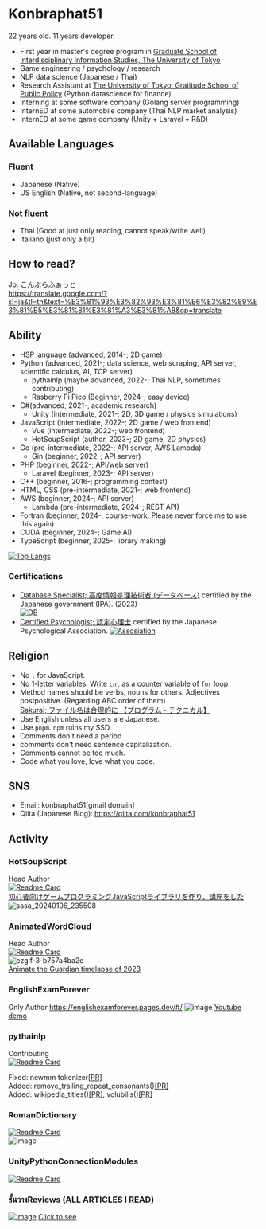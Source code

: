 # Konbraphat51
22 years old.  11 years developer. 
* First year in master's degree program in [Graduate School of Interdisciplinary Information Studies, The University of Tokyo](https://www.iii.u-tokyo.ac.jp/)
* Game engineering / psychology / research
* NLP data science (Japanese / Thai)
* Research Assistant at [The University of Tokyo: Gratitude School of Public Policy](https://www.pp.u-tokyo.ac.jp/) (Python datascience for finance)
* Interning at some software company (Golang server programming)
* InternED at some automobile company (Thai NLP market analysis)
* InternED at some game company (Unity + Laravel + R&D)

## Available Languages
### Fluent
* Japanese (Native)
* US English (Native, not second-language)

### Not fluent
* Thai (Good at just only reading, cannot speak/write well)
* Italiano (just only a bit)

## How to read?
Jp: こんぶらふぁっと  
https://translate.google.com/?sl=ja&tl=th&text=%E3%81%93%E3%82%93%E3%81%B6%E3%82%89%E3%81%B5%E3%81%81%E3%81%A3%E3%81%A8&op=translate  

## Ability
* HSP language (advanced, 2014-; 2D game)
* Python (advanced, 2021-; data science, web scraping, API server, scientific calculus, AI, TCP server)
  * pythainlp (maybe advanced, 2022-; Thai NLP, sometimes contributing)
  * Rasberry Pi Pico (Beginner, 2024-; easy device)
* C#(advanced, 2021-; academic research)
  * Unity (intermediate, 2021-; 2D, 3D game / physics simulations)
* JavaScript (intermediate, 2022-; 2D game / web frontend)
  * Vue (intermediate, 2022-; web frontend)
  * HotSoupScript (author, 2023-; 2D game, 2D physics)
* Go (pre-intermediate, 2022-; API server, AWS Lambda)
  * Gin (beginner, 2022-; API server)
* PHP (beginner, 2022-; API/web server)
  * Laravel (beginner, 2023-; API server)
* C++ (beginner, 2016-; programming contest)
* HTML, CSS (pre-intermediate, 2021-; web frontend)
* AWS (beginner, 2024-; API server)
  * Lambda (pre-intermediate, 2024-; REST API)
* Fortran (beginner, 2024-; course-work. Please never force me to use this again)
* CUDA (beginner, 2024-; Game AI)
* TypeScript (beginner, 2025-; library making)

[![Top Langs](https://github-readme-stats.vercel.app/api/top-langs/?username=Konbraphat51&count_private=true&show_icons=true&langs_count=10&hide=html,shaderlab,hlsl,mathematica&size_weight=0.2&count_weight=0.8&theme=onedark
)](https://github.com/anuraghazra/github-readme-stats)

### Certifications
* [Database Specialist; 高度情報処理技術者 (データベース)](https://www.ipa.go.jp/en/it-examinations/nph2g600000007uh-att/000009643.pdf) certified by the Japanese government (IPA). (2023)  
[![DB](https://unofficial-ipa-exam-badges.vercel.app/en/card/db/2023/Autumn)](https://github.com/kedama-t/Unofficial-IPA-Exam-Badges)
* [Certified Psychologist; 認定心理士](https://psych.or.jp/english/certification) certified by the Japanese Psychological Association.
[![Assosiation](https://psych.or.jp/wp-content/themes/psych_wp/images/footerLogo.png)](https://psych.or.jp/qualification/)

## Religion
* No `;` for JavaScript.
* No 1-letter variables. Write `cnt` as a counter variable of `for` loop.
* Method names should be verbs, nouns for others. Adjectives postpositive. (Regarding ABC order of them)  
  [Sakurai; ファイル名は合理的に 【プログラム・テクニカル】](https://www.youtube.com/watch?v=V40sMUAE5ek)
* Use English unless all users are Japanese.
* Use `pnpm`. `npm` ruins my SSD.
* Comments don't need a period
* comments don't need sentence capitalization.
* Comments cannot be too much.
* Code what you love, love what you code.

## SNS
- Email: konbraphat51[gmail domain]
- Qiita (Japanese Blog): https://qiita.com/konbraphat51

## Activity

### HotSoupScript
Head Author  
[![Readme Card](https://github-readme-stats.vercel.app/api/pin/?username=konbraphat51&repo=HotSoupScript)](https://github.com/konbraphat51/HotSoupScript)  
[初心者向けゲームプログラミングJavaScriptライブラリを作り、講座をした](https://qiita.com/konbraphat51/items/b138683db352afd77714)  　
![sasa_20240106_235508](https://github.com/konbraphat51/konbraphat51/assets/101827492/e45e3604-d0a5-4578-b22e-649fcc169ba9)

### AnimatedWordCloud
Head Author  
[![Readme Card](https://github-readme-stats.vercel.app/api/pin/?username=konbraphat51&repo=AnimatedWordCloud)](https://github.com/konbraphat51/AnimatedWordCloud)  
![ezgif-3-b757a4ba2e](https://github.com/konbraphat51/konbraphat51/assets/101827492/0ccefd62-3601-4e4b-80f4-d6bf7d114f95)  
[Animate the Guardian timelapse of 2023](https://medium.com/@konbraphat/animate-the-timelapse-of-2023-51dcfb2f862b)

### EnglishExamForever
Only Author
https://englishexamforever.pages.dev/#/
![image](https://github.com/konbraphat51/konbraphat51/assets/101827492/08f04a46-aa1f-4832-9e58-4c99743ed956)
[Youtube demo](https://englishexamforever.pages.dev/#/)


### pythainlp
Contributing  
[![Readme Card](https://github-readme-stats.vercel.app/api/pin/?username=PyThaiNLP&repo=pythainlp)](https://github.com/anuraghazra/github-readme-stats)

Fixed: newmm tokenizer[[PR]](https://github.com/PyThaiNLP/pythainlp/pull/856)  
Added: remove_trailing_repeat_consonants()[[PR]](https://github.com/PyThaiNLP/pythainlp/pull/862)  
Added: wikipedia_titles()[[PR]](https://github.com/PyThaiNLP/pythainlp/pull/869), volubilis()[[PR]](https://github.com/PyThaiNLP/pythainlp/pull/870)  

### RomanDictionary
[![Readme Card](https://github-readme-stats.vercel.app/api/pin/?username=konbraphat51&repo=RomanDictionary)](https://github.com/konbraphat51/RomanDictionary)   
![image](https://github.com/konbraphat51/konbraphat51/assets/101827492/1e60f038-b7aa-4cb3-8339-4e79c6817fc1)

### UnityPythonConnectionModules
[![Readme Card](https://github-readme-stats.vercel.app/api/pin/?username=konbraphat51&repo=UnityPythonConnectionModules)](https://github.com/konbraphat51/UnityPythonConnectionModules) 

### ชั้นวางReviews (ALL ARTICLES I READ)
[![image](https://github.com/konbraphat51/konbraphat51/assets/101827492/7fd87089-3e2a-4052-9271-5c14137afbdd)](https://konbraphat51.github.io/ChanwaangReviews/#/)
[Click to see](https://konbraphat51.github.io/ChanwaangReviews/#/)

